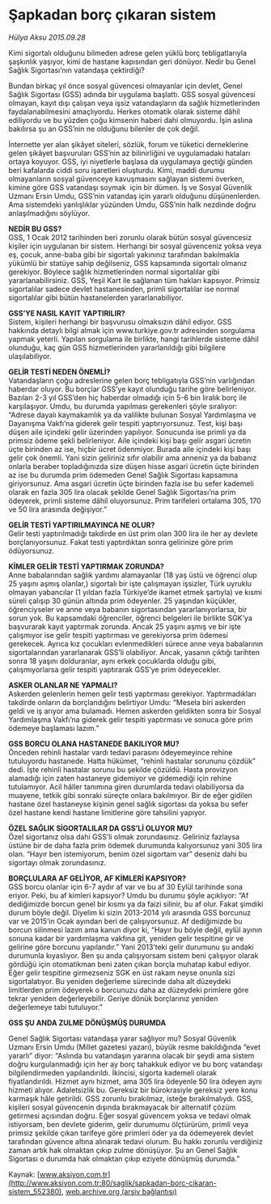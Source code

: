 # Şapkadan borç çıkaran sistem

*Hülya Aksu 2015.09.28*

<div class="pNewsDetailMainContent ctx_content" itemprop="articleBody">
 <p>
  Kimi sigortalı olduğunu bilmeden adrese gelen yüklü borç tebligatlarıyla şaşkınlık yaşıyor, kimi de hastane kapısından geri dönüyor. Nedir bu Genel Sağlık Sigortası’nın vatandaşa çektirdiği?
 </p>
 <p>
  Bundan birkaç yıl önce sosyal güvencesi olmayanlar için devlet, Genel Sağlık Sigortası (GSS) adında bir uygulama başlattı. GSS sosyal güvencesi olmayan, kayıt dışı çalışan veya işsiz vatandaşların da sağlık hizmetlerinden faydalanabilmesini amaçlıyordu. Herkes otomatik olarak sisteme dâhil ediliyordu ve bu yüzden çoğu kimsenin haberi dahi olmuyordu. İşin aslına bakılırsa şu an GSS’nin ne olduğunu bilenler de çok değil.
 </p>
 <p>
  İnternette yer alan şikâyet siteleri, sözlük, forum ve tüketici derneklerine gelen şikâyet başvuruları GSS’nin az bilinirliğini ve uygulamadaki hataları ortaya koyuyor. GSS, iyi niyetlerle başlasa da uygulamaya geçtiği günden beri kafalarda ciddi soru işaretleri oluşturdu. Kimi, maddi durumu olmayanların sosyal güvenceye kavuşmasını sağlayan sistemi överken, kimine göre GSS vatandaşı soymak  için bir dümen. İş ve Sosyal Güvenlik Uzmanı Ersin Umdu, GSS’nin vatandaş için yararlı olduğunu düşünenlerden. Ama sistemdeki yanlışlıklar yüzünden Umdu, GSS’nin halk nezdinde doğru anlaşılmadığını söylüyor.
 </p>
 <p>
  <strong>
   NEDİR BU GSS?
  </strong>
  <br/>
  GSS, 1 Ocak 2012 tarihinden beri zorunlu olarak bütün sosyal güvencesiz kişiler için uygulanan bir sistem. Herhangi bir sosyal güvenceniz yoksa veya eş, çocuk, anne-baba gibi bir sigortalı yakınınız tarafından bakılmakla yükümlü bir statüye sahip değilseniz, GSS kapsamında sigortalı olmanız gerekiyor. Böylece sağlık hizmetlerinden normal sigortalılar gibi yararlanabilirsiniz. GSS, Yeşil Kart ile sağlanan tüm hakları kapsıyor. Primsiz sigortalılar sadece devlet hastanesinden, primli sigortalılar ise normal sigortalılar gibi bütün hastanelerden yararlanabiliyor.
 </p>
 <p>
  <strong>
   GSS’YE NASIL KAYIT YAPTIRILIR?
  </strong>
  <br/>
  Sistem, kişileri herhangi bir başvurusu olmaksızın dâhil ediyor. GSS hakkında detaylı bilgi almak için www.turkiye.gov.tr adresinden sorgulama yapmak yeterli. Yapılan sorgulama ile birlikte, hangi tarihlerde sisteme dâhil olunduğu, kaç gün GSS hizmetlerinden yararlanıldığı gibi bilgilere ulaşılabiliyor.
 </p>
 <p>
  <strong>
   GELİR TESTİ NEDEN ÖNEMLİ?
  </strong>
  <br/>
  Vatandaşların çoğu adreslerine gelen borç tebligatıyla GSS’nin varlığından haberdar oluyor. Bu borçlar GSS’ye kayıt olunduğu tarihe göre belirleniyor. Bazıları 2-3 yıl GSS’den hiç haberdar olmadığı için 5-6 bin liralık borç ile karşılaşıyor. Umdu, bu durumda yapılması gerekenleri şöyle sıralıyor: “Adrese dayalı kaymakamlık ya da valilikte bulunan Sosyal Yardımlaşma ve Dayanışma Vakfı’na giderek gelir tespiti yaptırıyorsunuz. Test, kişi başı düşen aile içindeki gelir üzerinden yapılıyor. Sonucunda ise primli ya da primsiz ödeme şekli belirleniyor. Aile içindeki kişi başı gelir asgari ücretin üçte birinden az ise, hiçbir ücret ödenmiyor. Burada aile içindeki kişi başı gelir çok önemli. Yani sizin geliriniz sıfır olabilir ama anneniz ya da babanız onlarla beraber topladığınızda size düşen hisse asgari ücretin üçte birinden az ise bu durumda prim ödemeden Genel Sağlık Sigortası kapsamına giriyorsunuz. Ama asgari ücretin üçte birinden fazla ise bu sefer kademeli olarak en fazla 305 lira olacak şekilde Genel Sağlık Sigortası’na prim ödeyerek, primli sisteme dâhil oluyorsunuz. Prim tarifeleri ortalama 305, 170 ve 50 lira arasında değişiyor.”
 </p>
 <p>
  <strong>
   GELİR TESTİ YAPTIRILMAYINCA NE OLUR?
  </strong>
  <br/>
  Gelir testi yaptırılmadığı takdirde en üst prim olan 300 lira ile her ay devlete borçlanıyorsunuz. Fakat testi yaptırdıktan sonra gelirinize göre prim ödüyorsunuz.
 </p>
 <p>
  <strong>
   KİMLER GELİR TESTİ YAPTIRMAK ZORUNDA?
  </strong>
  <br/>
  Anne babalarından sağlık yardımı alamayanlar (18 yaş üstü ve öğrenci olup 25 yaşını aşmış olanlar,) sigortalı bir işte çalışmayan işsizler, Türk uyruklu olmayan yabancılar (1 yıldan fazla Türkiye’de ikamet etmek şartıyla) ve kısmi süreli çalışıp 30 günün altında prim ödeyenler. 25 yaşından küçükler, öğrenciyseler ve anne veya babanın sigortasından yararlanıyorlarsa, bir sorun yok. Bu kapsamdaki öğrenciler, öğrenci belgeleri ile birlikte SGK’ya başvurarak kayıt yaptırmak zorunda. Ancak 25 yaşını aşmış ve bir işte çalışmıyor ise gelir tespiti yaptırması ve gerekiyorsa prim ödemesi gerekecek. Ayrıca kız çocukları evlenmedikleri sürece anne veya babalarının sigortalarından yararlanarak GSS’li olabiliyor. Ancak, yasanın çıktığı tarihten sonra 18 yaşını dolduranlar, aynı erkek çocuklarda olduğu gibi, çalışmıyorlarsa gelir tespiti yaptırarak GSS’ye prim ödeyecekler.
 </p>
 <p>
  <strong>
   ASKER OLANLAR NE YAPMALI?
  </strong>
  <br/>
  Askerden gelenlerin hemen gelir testi yaptırması gerekiyor. Yaptırmadıkları takdirde onların da borçlandığını belirtiyor Umdu: “Mesela biri askerden geldi ve iş arıyor ama bulamadı. Hemen askerden geldikten sonra bir Sosyal Yardımlaşma Vakfı’na giderek gelir tespiti yaptırması ve sonuca göre prim ödemeye başlaması lazım.”
 </p>
 <p>
  <strong>
   GSS BORCU OLANA HASTANEDE BAKILIYOR MU?
  </strong>
  <br/>
  Önceden rehinli hastalar vardı tedavi parasını ödeyemeyince rehine tutuluyordu hastanede. Hatta hükümet, “rehinli hastalar sorununu çözdük” dedi. İşte rehinli hastalar sorunu bu şekilde çözüldü. Hasta provizyon alamadığı için zaten hastaneye gidemiyor ve gidemediği için rehine tutulamıyor. Acil hâller tanımına giren durumlarda tedavi olabiliyorsa da muayene, tetkik gibi sonraki süreçte onlara bakılmıyor. Bir de eğer gidilen hastane özel hastaneyse kişinin genel sağlık sigortası da yoksa bu sefer özel hastane kendi hastane limitlerine göre tahsilini yapıyor.
 </p>
 <p>
  <strong>
   ÖZEL SAĞLIK SİGORTALILAR DA GSS’Lİ OLUYOR MU?
  </strong>
  <br/>
  Özel sigortanız olsa dahi GSS’li olmak zorundasınız. Geliriniz fazlaysa üstüne bir de daha fazla prim ödemek durumunda kalıyorsunuz yani 305 lira olan. “Hayır ben istemiyorum, benim özel sigortam var” deseniz dahi bu sigortayı olmak zorundasınız.
 </p>
 <p>
  <strong>
   BORÇLULARA AF GELİYOR, AF KİMLERİ KAPSIYOR?
  </strong>
  <br/>
  GSS borcu olanlar için 6-7 aydır af var ve bu af 30 Eylül tarihinde sona eriyor. Peki, bu af kimleri kapsıyor? Umdu bu durumu şöyle açıklıyor: “Af dediğimizde borcun genel bir kısmı ya da faizi silinir, bu af olur. Fakat şimdiki durum böyle değil. Diyelim ki sizin 2013-2014 yılı arasında GSS borcunuz var ve 2015’in Ocak ayından beri de çalışıyorsunuz. Af dediğimizde bu borcun silinmesi lazım ama kanun diyor ki, “Hayır bu böyle değil, eylül ayının sonuna kadar bir yardımlaşma vakfına git, yeniden gelir tespitine gir ve gelirine göre borcunu yapılandır.” Yani 2013’teki gelir durumunu şu andaki durumunla kıyaslıyor. Ben şu anda çalışıyorsam sistem beni çalışıyor olarak gördüğü için otomatikman beni zaten çıkan borçla muhatap kabul ediyor. Eğer gelir tespitine girmezseniz SGK en üst rakam neyse onunla sizi sigortalatıyor. Bu yeniden değerleme sürecinde daha alt düzeydeki limitlerden prim ödeyerek o borcunuzu daha az düzeydeki primlere göre tekrar yeniden değerleyebilir. Geriye dönük borçlarınız yeniden değerlemeye tabi tutuluyor.”
 </p>
 <p>
  <strong>
   GSS ŞU ANDA ZULME DÖNÜŞMÜŞ DURUMDA
  </strong>
 </p>
 <p>
  Genel Sağlık Sigortası vatandaşa yarar sağlıyor mu? Sosyal Güvenlik Uzmanı Ersin Umdu (Millet gazetesi yazarı), büyük resme bakıldığında “evet yararlı” diyor: “Aslında bu vatandaşın yararına olacak bir şeydi ama sistem doğru kurgulanmadığı için her ay borç tahakkuk ediyor ve bu borç vatandaşı bilgilendirmeden yapılandırıldı. İkincisi, sigorta kademeli olarak fiyatlandırıldı. Hizmet aynı hizmet, ama 305 lira ödeyenle 50 lira ödeyen aynı hizmeti alıyor. Adaletsizlik bu. Gereksiz bir bürokrasiyle gereksiz yere konu karmaşık hâle getirildi. GSS zorunlu bırakılmaz, isteğe bırakılmalıydı. GSS, kişileri sosyal güvencenin dışında bırakmayacak bir alternatif çözüm getirmesi açısından doğru. Eğer sosyal güvencem yoksa ve tedavi olmak istiyorsam, ben devlete giderim, gelir durumumu ölçtürürüm, primli veya primsiz şekilde çıkan tarifeye göre primleri öder ya da ödemeyerek devlet tarafından güvence altına alınarak tedavi olurum. Bu hakkı zorunlu verdiğiniz zaman artık hak olmaktan çıkıp zulme dönüşüyor. Şu an Genel Sağlık Sigortası o durumda hak olmaktan çıkıp eziyete dönüşmüş durumda.”
  <br/>
 </p>
</div>


Kaynak: [www.aksiyon.com.tr](http://www.aksiyon.com.tr:80/saglik/sapkadan-borc-cikaran-sistem_552380), [web.archive.org (arşiv bağlantısı)](http://web.archive.org/web/20151104221220/http://www.aksiyon.com.tr:80/saglik/sapkadan-borc-cikaran-sistem_552380)
